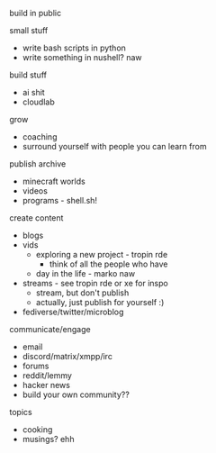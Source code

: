 build in public


small stuff
- write bash scripts in python
- write something in nushell? naw


build stuff
- ai shit
- cloudlab

grow
- coaching
- surround yourself with people you can learn from

publish archive
- minecraft worlds
- videos
- programs - shell.sh!

create content
- blogs
- vids
	- exploring a new project - tropin rde
		- think of all the people who have 
	- day in the life - marko naw
- streams - see tropin rde or xe for inspo
	- stream, but don't publish
	- actually, just publish for yourself :)
- fediverse/twitter/microblog

communicate/engage
- email
- discord/matrix/xmpp/irc
- forums
- reddit/lemmy
- hacker news
- build your own community??

topics
- cooking
- musings? ehh